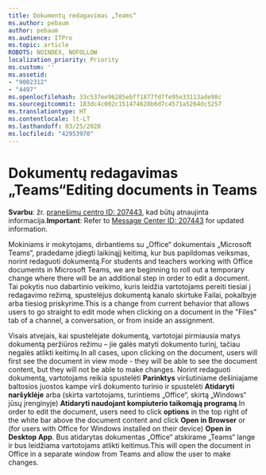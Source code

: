 ```yaml
---
title: Dokumentų redagavimas „Teams“
ms.author: pebaum
author: pebaum
ms.audience: ITPro
ms.topic: article
ROBOTS: NOINDEX, NOFOLLOW
localization_priority: Priority
ms.custom: ''
ms.assetid:
- "9002312"
- "4497"
ms.openlocfilehash: 33c537ee96285ebff1877fd7fe95e33113ade98c
ms.sourcegitcommit: 183dc4c002c151474628b6d7c4571a5264dc5257
ms.translationtype: HT
ms.contentlocale: lt-LT
ms.lasthandoff: 03/25/2020
ms.locfileid: "42953970"
---
```

# <a name="editing-documents-in-teams"></a><span data-ttu-id="2beb9-102">Dokumentų redagavimas „Teams“</span><span class="sxs-lookup"><span data-stu-id="2beb9-102">Editing documents in Teams</span></span>

<span data-ttu-id="2beb9-103">**Svarbu**: žr. [ pranešimų centro ID: 207443](https://admin.microsoft.com/Adminportal/Home?source=applauncher#MessageCenter?id=MC207443), kad būtų atnaujinta informacija.</span><span class="sxs-lookup"><span data-stu-id="2beb9-103">**Important**: Refer to [Message Center ID: 207443](https://admin.microsoft.com/Adminportal/Home?source=applauncher#MessageCenter?id=MC207443) for updated information.</span></span> 

<span data-ttu-id="2beb9-104">Mokiniams ir mokytojams, dirbantiems su „Office“ dokumentais „Microsoft Teams“, pradedame įdiegti laikinąjį keitimą, kur bus papildomas veiksmas, norint redaguoti dokumentą.</span><span class="sxs-lookup"><span data-stu-id="2beb9-104">For students and teachers working with Office documents in Microsoft Teams, we are beginning to roll out a temporary change where there will be an additional step in order to edit a document.</span></span> <span data-ttu-id="2beb9-105">Tai pokytis nuo dabartinio veikimo, kuris leidžia vartotojams pereiti tiesiai į redagavimo režimą, spustelėjus dokumentą kanalo skirtuke Failai, pokalbyje arba tiesiog priskyrime.</span><span class="sxs-lookup"><span data-stu-id="2beb9-105">This is a change from current behavior that allows users to go straight to edit mode when clicking on a document in the "Files" tab of a channel, a conversation, or from inside an assignment.</span></span>

<span data-ttu-id="2beb9-106">Visais atvejais, kai spustelėjate dokumentą, vartotojai pirmiausia matys dokumentą peržiūros režimu – jie galės matyti dokumento turinį, tačiau negalės atlikti keitimų.</span><span class="sxs-lookup"><span data-stu-id="2beb9-106">In all cases, upon clicking on the document, users will first see the document in view mode - they will be able to see the document content, but they will not be able to make changes.</span></span> <span data-ttu-id="2beb9-107">Norint redaguoti dokumentą, vartotojams reikia spustelėti **Parinktys** viršutiniame dešiniajame baltosios juostos kampe virš dokumento turinio ir spustelėti **Atidaryti naršyklėje** arba (skirta vartotojams, turintiems „Office“, skirtą „Windows“ jūsų įrenginyje) **Atidaryti naudojant kompiuterio taikomąją programą**.</span><span class="sxs-lookup"><span data-stu-id="2beb9-107">In order to edit the document, users need to click **options** in the top right of the white bar above the document content and click **Open in Browser** or (for users with Office for Windows installed on their device) **Open in Desktop App**.</span></span> <span data-ttu-id="2beb9-108">Bus atidarytas dokumentas „Office“ atskirame „Teams“ lange ir bus leidžiama vartotojams atlikti keitimus.</span><span class="sxs-lookup"><span data-stu-id="2beb9-108">This will open the document in Office in a separate window from Teams and allow the user to make changes.</span></span>
